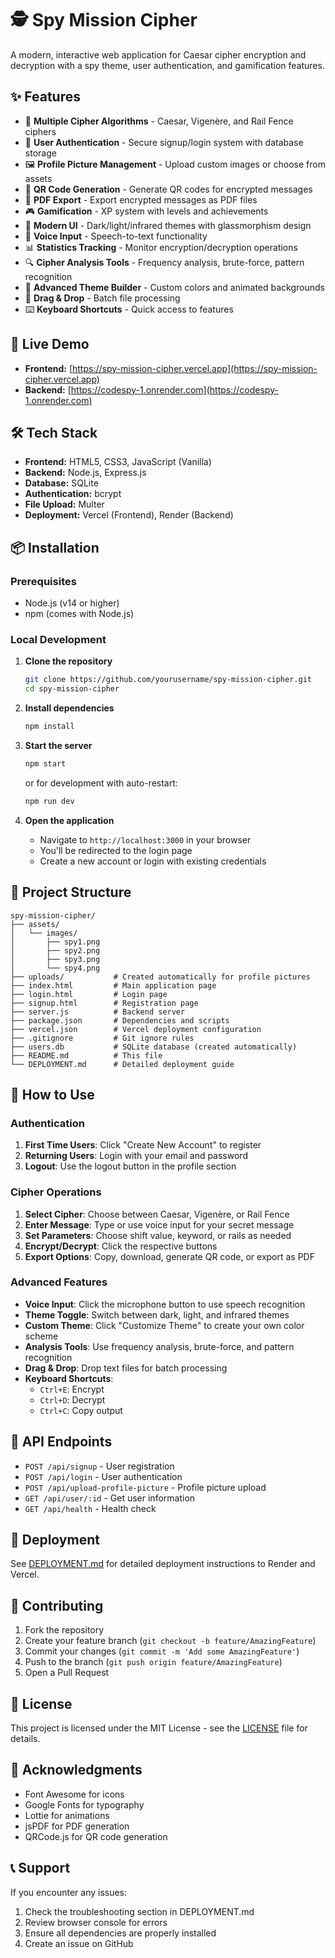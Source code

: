 # 🕵️ Spy Mission Cipher

A modern, interactive web application for Caesar cipher encryption and decryption with a spy theme, user authentication, and gamification features.

## ✨ Features

- 🔐 **Multiple Cipher Algorithms** - Caesar, Vigenère, and Rail Fence ciphers
- 👤 **User Authentication** - Secure signup/login system with database storage
- 🖼️ **Profile Picture Management** - Upload custom images or choose from assets
- 📱 **QR Code Generation** - Generate QR codes for encrypted messages
- 📄 **PDF Export** - Export encrypted messages as PDF files
- 🎮 **Gamification** - XP system with levels and achievements
- 🎨 **Modern UI** - Dark/light/infrared themes with glassmorphism design
- 🎤 **Voice Input** - Speech-to-text functionality
- 📊 **Statistics Tracking** - Monitor encryption/decryption operations
- 🔍 **Cipher Analysis Tools** - Frequency analysis, brute-force, pattern recognition
- 🎨 **Advanced Theme Builder** - Custom colors and animated backgrounds
- 📁 **Drag & Drop** - Batch file processing
- ⌨️ **Keyboard Shortcuts** - Quick access to features

## 🚀 Live Demo

- **Frontend:** [https://spy-mission-cipher.vercel.app](https://spy-mission-cipher.vercel.app)
- **Backend:** [https://codespy-1.onrender.com](https://codespy-1.onrender.com)

## 🛠️ Tech Stack

- **Frontend:** HTML5, CSS3, JavaScript (Vanilla)
- **Backend:** Node.js, Express.js
- **Database:** SQLite
- **Authentication:** bcrypt
- **File Upload:** Multer
- **Deployment:** Vercel (Frontend), Render (Backend)

## 📦 Installation

### Prerequisites
- Node.js (v14 or higher)
- npm (comes with Node.js)

### Local Development
1. **Clone the repository**
   ```bash
   git clone https://github.com/yourusername/spy-mission-cipher.git
   cd spy-mission-cipher
   ```

2. **Install dependencies**
   ```bash
   npm install
   ```

3. **Start the server**
   ```bash
   npm start
   ```
   or for development with auto-restart:
   ```bash
   npm run dev
   ```

4. **Open the application**
   - Navigate to `http://localhost:3000` in your browser
   - You'll be redirected to the login page
   - Create a new account or login with existing credentials

## 📁 Project Structure

```
spy-mission-cipher/
├── assets/
│   └── images/
│       ├── spy1.png
│       ├── spy2.png
│       ├── spy3.png
│       └── spy4.png
├── uploads/           # Created automatically for profile pictures
├── index.html         # Main application page
├── login.html         # Login page
├── signup.html        # Registration page
├── server.js          # Backend server
├── package.json       # Dependencies and scripts
├── vercel.json        # Vercel deployment configuration
├── .gitignore         # Git ignore rules
├── users.db           # SQLite database (created automatically)
├── README.md          # This file
└── DEPLOYMENT.md      # Detailed deployment guide
```

## 🎯 How to Use

### Authentication
1. **First Time Users**: Click "Create New Account" to register
2. **Returning Users**: Login with your email and password
3. **Logout**: Use the logout button in the profile section

### Cipher Operations
1. **Select Cipher**: Choose between Caesar, Vigenère, or Rail Fence
2. **Enter Message**: Type or use voice input for your secret message
3. **Set Parameters**: Choose shift value, keyword, or rails as needed
4. **Encrypt/Decrypt**: Click the respective buttons
5. **Export Options**: Copy, download, generate QR code, or export as PDF

### Advanced Features
- **Voice Input**: Click the microphone button to use speech recognition
- **Theme Toggle**: Switch between dark, light, and infrared themes
- **Custom Theme**: Click "Customize Theme" to create your own color scheme
- **Analysis Tools**: Use frequency analysis, brute-force, and pattern recognition
- **Drag & Drop**: Drop text files for batch processing
- **Keyboard Shortcuts**: 
  - `Ctrl+E`: Encrypt
  - `Ctrl+D`: Decrypt
  - `Ctrl+C`: Copy output

## 🔧 API Endpoints

- `POST /api/signup` - User registration
- `POST /api/login` - User authentication
- `POST /api/upload-profile-picture` - Profile picture upload
- `GET /api/user/:id` - Get user information
- `GET /api/health` - Health check

## 🚀 Deployment

See [DEPLOYMENT.md](DEPLOYMENT.md) for detailed deployment instructions to Render and Vercel.

## 🤝 Contributing

1. Fork the repository
2. Create your feature branch (`git checkout -b feature/AmazingFeature`)
3. Commit your changes (`git commit -m 'Add some AmazingFeature'`)
4. Push to the branch (`git push origin feature/AmazingFeature`)
5. Open a Pull Request

## 📄 License

This project is licensed under the MIT License - see the [LICENSE](LICENSE) file for details.

## 🙏 Acknowledgments

- Font Awesome for icons
- Google Fonts for typography
- Lottie for animations
- jsPDF for PDF generation
- QRCode.js for QR code generation

## 📞 Support

If you encounter any issues:
1. Check the troubleshooting section in DEPLOYMENT.md
2. Review browser console for errors
3. Ensure all dependencies are properly installed
4. Create an issue on GitHub 